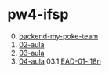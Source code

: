 # pw4-ifsp


00. [backend-my-poke-team](https://github.com/GJayme/my-poke-team) 
02. [02-aula](https://github.com/GJayme/pw4)
03. [03-aula](https://github.com/GJayme/pw4-aula-03)
04. [04-aula](https://github.com/GJayme/aula-04-pw4) 03.1 [EAD-01-i18n](https://github.com/GJayme/pw4-ead-01)
